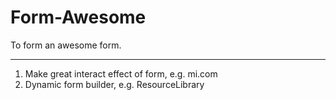 # Form-Awesome
To form an awesome form.

-----

1. Make great interact effect of form, e.g. mi.com
2. Dynamic form builder, e.g. ResourceLibrary
